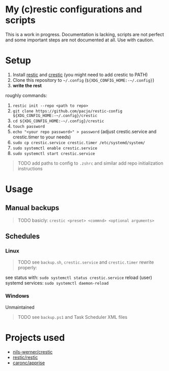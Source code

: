 # My (c)restic configurations and scripts

This is a work in progress. Documentation is lacking, scripts are not perfect and some important steps are not documented at all. Use with caution.

# Setup
1. Install [restic](https://github.com/restic/restic) and [crestic](https://github.com/nils-werner/crestic) (you might need to add crestic to PATH)
2. Clone this repository to `~/.config` (`${XDG_CONFIG_HOME:-~/.config}`)
3. **write the rest**

roughly commands:
1. `restic init --repo <path to repo>`
2. `git clone https://github.com/pacjo/restic-config ${XDG_CONFIG_HOME:-~/.config}/crestic`
3. `cd ${XDG_CONFIG_HOME:-~/.config}/crestic`
4. `touch password`
5. `echo "<your repo password>" > password`
(adjust crestic.service and crestic.timer to your needs)
6. `sudo cp crestic.service crestic.timer /etc/systemd/system/`
7. `sudo systemctl enable crestic.service`
8. `sudo systemctl start crestic.service`

> TODO
> add paths to config to `.zshrc` and similar
> add repo initialization instructions

# Usage
## Manual backups
> TODO
> basicly: `crestic <preset> <commnd> <optional arguments>`

## Schedules
### Linux
> TODO
> see `backup.sh`, `crestic.service` and `crestic.timer`
> rewrite properly:

see status with:
`sudo systemctl status crestic.service`
reload (user) systemd services:
`sudo systemctl daemon-reload`

### Windows
Unmaintained

> TODO
> see `backup.ps1` and Task Scheduler XML files

# Projects used
- [nils-werner/crestic](https://github.com/nils-werner/crestic)
- [restic/restic](https://github.com/restic/restic)
- [caronc/apprise](https://github.com/caronc/apprise)
